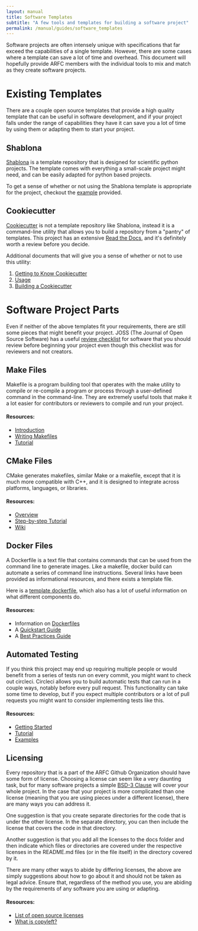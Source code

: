 ```yaml
---
layout: manual
title: Software Templates
subtitle: "A few tools and templates for building a software project"
permalink: /manual/guides/software_templates
---
```


Software projects are often intensely unique with specifications that far 
exceed the capabilities of a single template. However, there are some cases 
where a template can save a lot of time and overhead. This document will 
hopefully provide ARFC members with the individual tools to mix and match as 
they create software projects.

# Existing Templates
There are a couple open source templates that provide a high quality template 
that can be useful in software development, and if your project falls under the 
range of capabilities they have it can save you a lot of time by using them or 
adapting them to start your project.

## Shablona
[Shablona](https://github.com/uwescience/shablona) is a template repository that 
is designed for scientific python projects. The template comes with everything a 
small-scale project might need, and can be easily adapted for python based 
projects.

To get a sense of whether or not using the Shablona template is appropriate for 
the project, checkout the 
[example](https://github.com/uwescience/shablona/tree/master/examples) provided.

## Cookiecutter
[Cookiecutter](https://github.com/cookiecutter/cookiecutter) is not a template 
repository like Shablona, instead it is a command-line utility that
allows you to build a repository from a "pantry" of templates. This project has 
an extensive 
[Read the Docs](https://cookiecutter.readthedocs.io/en/1.7.2/index.html), and 
it's definitely worth a review before you decide. 

Additional documents that will give you a sense of whether or not to use this 
utility:
1. [Getting to Know Cookiecutter](https://cookiecutter.readthedocs.io/en/1.7.2/tutorial1.html) 
2. [Usage](https://cookiecutter.readthedocs.io/en/1.7.2/usage.html)
3. [Building a Cookiecutter](https://cookiecutter.readthedocs.io/en/1.7.2/first_steps.html)

# Software Project Parts
Even if neither of the above templates fit your requirements, there are still 
some pieces that might benefit your project. JOSS (The Journal of Open Source 
Software) has 
a useful [review checklist](https://joss.readthedocs.io/en/latest/review_checklist.html) 
for software that you should review before beginning your project even though 
this checklist was for reviewers and not creators. 

## Make Files
Makefile is a program building tool that operates with the make utility to compile or re-compile a program or process through a user-defined command in the command-line. They are extremely useful tools that make it a lot easier for contributors or reviewers to compile and run your project.

#### Resources:
- [Introduction](https://www.gnu.org/software/make/manual/html_node/Introduction.html)
- [Writing Makefiles](https://www.gnu.org/software/make/manual/html_node/Makefiles.html#Makefiles)
- [Tutorial](https://makefiletutorial.com/)

## CMake Files
CMake generates makefiles, similar Make or a makefile, except that it is much 
more compatible with C++, and it is designed to integrate across platforms, 
languages, or libraries.

#### Resources:
- [Overview](https://cmake.org/overview/)
- [Step-by-step Tutorial](https://cmake.org/cmake/help/latest/guide/tutorial/index.html)
- [Wiki](https://gitlab.kitware.com/cmake/community/-/wikis/Home)

## Docker Files
A Dockerfile is a text file that contains commands that can be used from the 
command line to generate images. 
Like a makefile, docker build can automate a series of command line 
instructions. Several links have been 
provided as informational resources, and there exists a template file. 

Here is a 
[template dockerfile](https://gist.github.com/ju2wheels/3d1a1dfa498977874d03), 
which also has a lot of useful information on what different components do.

#### Resources:
- Information on [Dockerfiles](https://docs.docker.com/engine/reference/builder/)
- A [Quickstart Guide](https://docs.docker.com/get-started/)
- A [Best Practices Guide](https://docs.docker.com/develop/dev-best-practices/)

## Automated Testing
If you think this project may end up requiring multiple people or would benefit 
from a series of tests run on every commit, you might want to check out 
circleci. Circleci allows you to build automatic tests that can run in a couple 
ways, notably before every pull request. This functionality can take some time 
to develop, but if you expect multiple contributors or a lot of pull requests 
you might want to consider implementing tests like this.

#### Resources:
- [Getting Started](https://circleci.com/docs/2.0/hello-world/)
- [Tutorial](https://circleci.com/docs/2.0/tutorials/)
- [Examples](https://circleci.com/docs/2.0/sample-config/)

## Licensing
Every repository that is a part of the ARFC Github Organization should have some 
form of license. Choosing a license can seem like a very daunting task, but for 
many software projects a simple 
[BSD-3 Clause](https://spdx.org/licenses/BSD-3-Clause.html) will cover your whole
project. In the case that your project is more complicated than one license 
(meaning that you are using pieces under a different license), there are 
many ways you can address it. 

One suggestion is that you create separate directories for the code that is 
under the other license. In the separate directory, you can then include the 
license that covers the code in that directory. 

Another suggestion is that you add all the licenses to the docs 
folder and then indicate which files or directories are covered under the 
respective licenses in the README.md files (or in the file itself) in the 
directory covered by it.

There are many other ways to abide by differing licenses, the above are simply 
suggestions about how to go about it and should not be taken as legal advice. 
Ensure that, regardless of the method you use, you are abiding by the 
requirements of any software you are using or adapting.

#### Resources:
- [List of open source licenses](https://opensource.org/licenses/alphabetical)
- [What is copyleft?](https://opensource.org/faq#copyleft)
